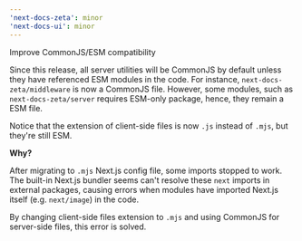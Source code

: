 ```yaml
---
'next-docs-zeta': minor
'next-docs-ui': minor
---
```


Improve CommonJS/ESM compatibility

Since this release, all server utilities will be CommonJS by default unless they have referenced ESM modules in the code. For instance, `next-docs-zeta/middleware` is now a CommonJS file. However, some modules, such as `next-docs-zeta/server` requires ESM-only package, hence, they remain a ESM file.

Notice that the extension of client-side files is now `.js` instead of `.mjs`, but they're still ESM.

**Why?**

After migrating to `.mjs` Next.js config file, some imports stopped to work. The built-in Next.js bundler seems can't resolve these `next` imports in external packages, causing errors when modules have imported Next.js itself (e.g. `next/image`) in the code.

By changing client-side files extension to `.mjs` and using CommonJS for server-side files, this error is solved.